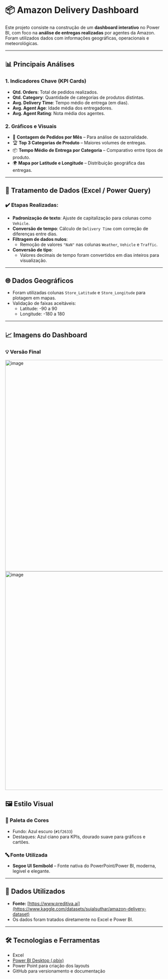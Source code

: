 # 📦 Amazon Delivery Dashboard

Este projeto consiste na construção de um **dashboard interativo** no Power BI, com foco na **análise de entregas realizadas** por agentes da Amazon. Foram utilizados dados com informações geográficas, operacionais e meteorológicas.

---

## 📊 Principais Análises

### 1. **Indicadores Chave (KPI Cards)**
- **Qtd. Orders**: Total de pedidos realizados.
- **Qtd. Category**: Quantidade de categorias de produtos distintas.
- **Avg. Delivery Time**: Tempo médio de entrega (em dias).
- **Avg. Agent Age**: Idade média dos entregadores.
- **Avg. Agent Rating**: Nota média dos agentes.

### 2. **Gráficos e Visuais**
- 📅 **Contagem de Pedidos por Mês** – Para análise de sazonalidade.
- 🏆 **Top 3 Categorias de Produto** – Maiores volumes de entregas.
- 📦 **Tempo Médio de Entrega por Categoria** – Comparativo entre tipos de produto.
- 🌍 **Mapa por Latitude e Longitude** – Distribuição geográfica das entregas.

---

## 🧹 Tratamento de Dados (Excel / Power Query)

### ✔️ Etapas Realizadas:
- **Padronização de texto**: Ajuste de capitalização para colunas como `Vehicle`.
- **Conversão de tempo**: Cálculo de `Delivery Time` com correção de diferenças entre dias.
- **Filtragem de dados nulos**:
  - Remoção de valores `"NaN"` nas colunas `Weather`, `Vehicle` e `Traffic`.
- **Conversão de tipo**:
  - Valores decimais de tempo foram convertidos em dias inteiros para visualização.

---

## 🌐 Dados Geográficos

- Foram utilizadas colunas `Store_Latitude` e `Store_Longitude` para plotagem em mapas.
- Validação de faixas aceitáveis:
  - Latitude: -90 a 90
  - Longitude: -180 a 180

---

## 📈 Imagens do Dashboard

### 💡 Versão Final

<img width="1245" height="677" alt="image" src="https://github.com/user-attachments/assets/8aeb9261-2a03-4ee8-9f3a-e0f0c4fb5e31" />

<img width="1237" height="700" alt="image" src="https://github.com/user-attachments/assets/fe449b98-c79c-43e7-846d-4689e090591a" />

## 🖼️ Estilo Visual

### 🎨 Paleta de Cores
- Fundo: Azul escuro (`#1f2633`)
- Destaques: Azul ciano para KPIs, dourado suave para gráficos e cartões.

### 🔤 Fonte Utilizada
- **Segoe UI Semibold** – Fonte nativa do PowerPoint/Power BI, moderna, legível e elegante.

---

## 🧩 Dados Utilizados

- **Fonte:** [https://www.preditiva.ai](https://www.kaggle.com/datasets/sujalsuthar/amazon-delivery-dataset)
- Os dados foram tratados diretamente no Excel e Power BI.

---

## 🛠 Tecnologias e Ferramentas

- Excel
- [Power BI Desktop (.pbix)](https://powerbi.microsoft.com/)
- Power Point para criação dos layouts
- GitHub para versionamento e documentação
